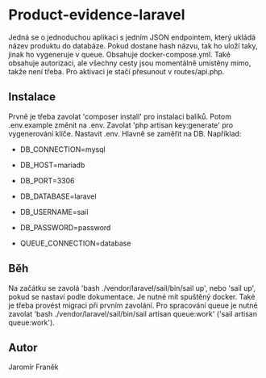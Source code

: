 # Product-evidence-laravel
Jedná se o jednoduchou aplikaci s jedním JSON endpointem, který ukládá název produktu do databáze. Pokud dostane hash názvu, tak ho uloží taky, jinak ho vygeneruje v queue. Obsahuje docker-compose.yml. Také obsahuje autorizaci, ale všechny cesty jsou momentálně umístěny mimo, takže není třeba. Pro aktivaci je stačí přesunout v routes/api.php.

## Instalace
Prvně je třeba zavolat 'composer install' pro instalaci balíků.
Potom .env.example změnit na .env.
Zavolat 'php artisan key:generate' pro vygenerování klíče.
Nastavit .env. Hlavně se zaměřit na DB. Například:

- DB_CONNECTION=mysql
- DB_HOST=mariadb
- DB_PORT=3306
- DB_DATABASE=laravel
- DB_USERNAME=sail
- DB_PASSWORD=password

- QUEUE_CONNECTION=database


## Běh
Na začátku se zavolá 'bash ./vendor/laravel/sail/bin/sail up', nebo 'sail up', pokud se nastaví podle dokumentace. Je nutné mít spuštěný docker.
Také je třeba provést migraci při prvním zavolání.
Pro spracování queue je nutné zavolat 'bash ./vendor/laravel/sail/bin/sail artisan queue:work' ('sail artisan queue:work').

## Autor
Jaromír Franěk
